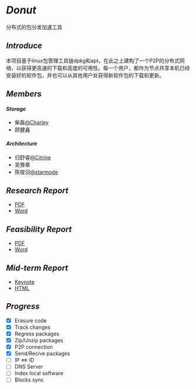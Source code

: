 # *Donut*

分布式的包分发加速工具

## *Introduce*

本项目基于linux包管理工具链dpkg和apt，在此之上建构了一个P2P的分布式网络，以获得更高速的下载和高度的可用性。每一个用户，都作为节点共享本机已经安装好的软件包，并也可以从其他用户处获得新软件包的下载和更新。

## *Members*

#### *Storage*

- 柴磊[@Charley](https://github.com/charleyustccs)
- 顾健鑫

#### *Architecture*

- 归舒睿[@Citrine](https://github.com/CM-BF)
- 吴豫章
- 陈俊羽[@starmode](https://github.com/starmode)

## *Research Report*

- [PDF](docs/ResearchReport/分布式包分发系统调研报告.pdf)
- [Word](docs/ResearchReport/分布式包分发系统调研报告.docx)

## *Feasibility Report*

- [PDF](docs/FeasibilityReport/可行性分析.pdf)
- [Word](docs/FeasibilityReport/可行性分析.docx)

## *Mid-term Report*

- [Keynote](docs/Mid-termReport/donut.key)
- [HTML](docs/Mid-termReport/donut)

## *Progress*

- [x] Erasure code
- [x] Track changes
- [x] Regress packages
- [x] Zip/Unzip packages
- [x] P2P connection
- [x] Send/Recive packages
- [ ] IP <=> ID
- [ ] DNS Server
- [ ] Index local software
- [ ] Blocks sync
